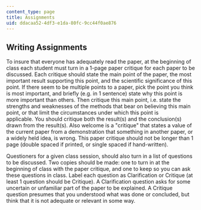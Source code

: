 ```yaml
---
content_type: page
title: Assignments
uid: ddacaa52-4df3-e1da-80fc-9cc44f0ae876
---
```


Writing Assignments
-------------------

To insure that everyone has adequately read the paper, at the beginning of class each student must turn in a 1-page paper critique for each paper to be discussed. Each critique should state the main point of the paper, the most important result supporting this point, and the scientific significance of this point. If there seem to be multiple points to a paper, pick the point you think is most important, and briefly (e.g. in 1 sentence) state why this point is more important than others. Then critique this main point, i.e. state the strengths and weaknesses of the methods that bear on believing this main point, or that limit the circumstances under which this point is applicable. You should critique both the result(s) and the conclusion(s) drawn from the result(s). Also welcome is a "critique" that states a value of the current paper from a demonstration that something in another paper, or a widely held idea, is wrong. This paper critique should not be longer than 1 page (double spaced if printed, or single spaced if hand-written).

Questioners for a given class session, should also turn in a list of questions to be discussed. Two copies should be made: one to turn in at the beginning of class with the paper critique, and one to keep so you can ask these questions in class. Label each question as Clarification or Critique (at least 1 question should be Critique). A Clarification question asks for some uncertain or unfamiliar part of the paper to be explained. A Critique question presumes that you understood what was done or concluded, but think that it is not adequate or relevant in some way.